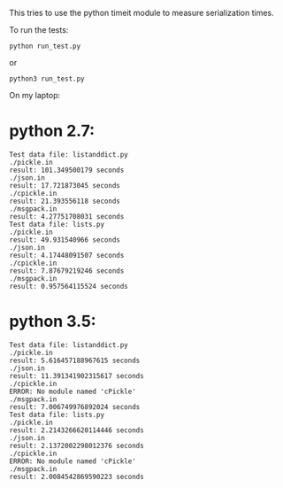 This tries to use the python timeit module to measure serialization times.

To run the tests:

`python run_test.py`

or

`python3 run_test.py`

On my laptop:

# python 2.7:


    Test data file: listanddict.py
    ./pickle.in
    result: 101.349500179 seconds
    ./json.in
    result: 17.721873045 seconds
    ./cpickle.in
    result: 21.393556118 seconds
    ./msgpack.in
    result: 4.27751708031 seconds
    Test data file: lists.py
    ./pickle.in
    result: 49.931540966 seconds
    ./json.in
    result: 4.17448091507 seconds
    ./cpickle.in
    result: 7.87679219246 seconds
    ./msgpack.in
    result: 0.957564115524 seconds


# python 3.5:


    Test data file: listanddict.py
    ./pickle.in
    result: 5.616457188967615 seconds
    ./json.in
    result: 11.391341902315617 seconds
    ./cpickle.in
    ERROR: No module named 'cPickle'
    ./msgpack.in
    result: 7.006749976892024 seconds
    Test data file: lists.py
    ./pickle.in
    result: 2.2143266620114446 seconds
    ./json.in
    result: 2.1372002298012376 seconds
    ./cpickle.in
    ERROR: No module named 'cPickle'
    ./msgpack.in
    result: 2.0084542869590223 seconds
